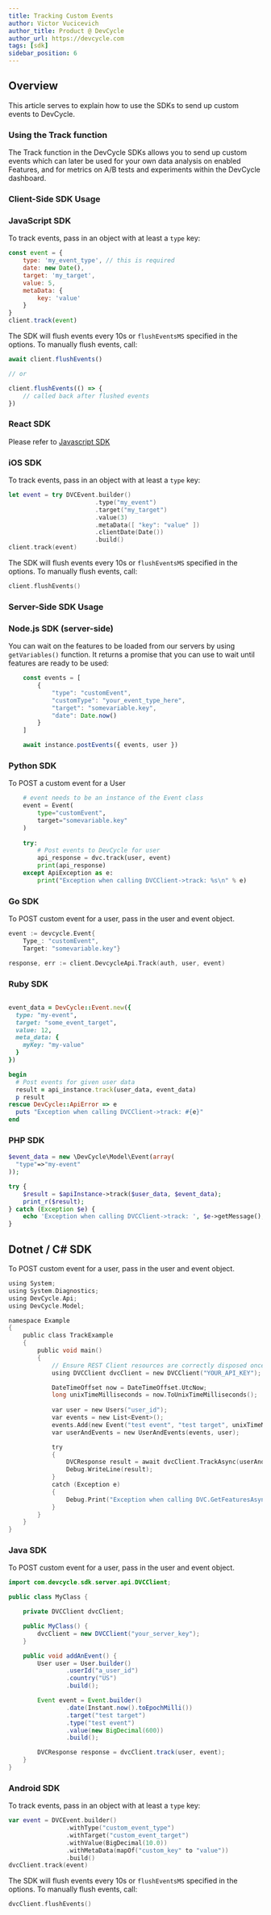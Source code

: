 ```yaml
---
title: Tracking Custom Events
author: Victor Vucicevich
author_title: Product @ DevCycle
author_url: https://devcycle.com
tags: [sdk]
sidebar_position: 6
---
```


## Overview

This article serves to explain how to use the SDKs to send up custom events to DevCycle. 

### Using the Track function

The Track function in the DevCycle SDKs allows you to send up custom events which can later be used for your own data analysis on enabled Features, and for metrics on A/B tests and experiments within the DevCycle dashboard.

### Client-Side SDK Usage

### **JavaScript SDK**


To track events, pass in an object with at least a `type` key:

```js
const event = {
    type: 'my_event_type', // this is required
    date: new Date(),
    target: 'my_target',
    value: 5,
    metaData: {
        key: 'value'
    }
}
client.track(event)
```

The SDK will flush events every 10s or `flushEventsMS` specified in the options. To manually flush events, call:

```js
await client.flushEvents()

// or 

client.flushEvents(() => {
    // called back after flushed events
})
```

### React SDK

Please refer to [Javascript SDK](#javascript-sdk)

### **iOS SDK**

To track events, pass in an object with at least a `type` key:

```swift
let event = try DVCEvent.builder()
                        .type("my_event")
                        .target("my_target")
                        .value(3)
                        .metaData([ "key": "value" ])
                        .clientDate(Date())
                        .build()
client.track(event)
```

The SDK will flush events every 10s or `flushEventsMS` specified in the options. To manually flush events, call:

```swift
client.flushEvents()
```

### Server-Side SDK Usage

### **Node.js SDK (server-side)**

You can wait on the features to be loaded from our servers by using `getVariables()` function. It returns a promise that you can use to wait until features are ready to be used:

```js
    const events = [
        {
            "type": "customEvent",
            "customType": "your_event_type_here",
            "target": "somevariable.key",
            "date": Date.now()
        }
    ]

    await instance.postEvents({ events, user })
```

### **Python SDK**

To POST a custom event for a User

```python
    # event needs to be an instance of the Event class
    event = Event(
        type="customEvent",
        target="somevariable.key"
    )
   
    try:
        # Post events to DevCycle for user
        api_response = dvc.track(user, event)
        print(api_response)
    except ApiException as e:
        print("Exception when calling DVCClient->track: %s\n" % e)
```

### **Go SDK** 

To POST custom event for a user, pass in the user and event object.

```go
event := devcycle.Event{
    Type_: "customEvent",
    Target: "somevariable.key"}

response, err := client.DevcycleApi.Track(auth, user, event)
```

### **Ruby SDK**

```ruby

event_data = DevCycle::Event.new({
  type: "my-event",
  target: "some_event_target",
  value: 12,
  meta_data: {
    myKey: "my-value"
  }
})

begin
  # Post events for given user data
  result = api_instance.track(user_data, event_data)
  p result
rescue DevCycle::ApiError => e
  puts "Exception when calling DVCClient->track: #{e}"
end
```

### **PHP SDK**

```php
$event_data = new \DevCycle\Model\Event(array(
  "type"=>"my-event"
));

try {
    $result = $apiInstance->track($user_data, $event_data);
    print_r($result);
} catch (Exception $e) {
    echo 'Exception when calling DVCClient->track: ', $e->getMessage(), PHP_EOL;
}
```

## **Dotnet / C# SDK**
To POST custom event for a user, pass in the user and event object.

```c
using System;
using System.Diagnostics;
using DevCycle.Api;
using DevCycle.Model;

namespace Example
{
    public class TrackExample
    {
        public void main()
        {
            // Ensure REST Client resources are correctly disposed once no longer required
            using DVCClient dvcClient = new DVCClient("YOUR_API_KEY");

            DateTimeOffset now = DateTimeOffset.UtcNow;
            long unixTimeMilliseconds = now.ToUnixTimeMilliseconds();
            
            var user = new Users("user_id");
            var events = new List<Event>();
            events.Add(new Event("test event", "test target", unixTimeMilliseconds, 600));
            var userAndEvents = new UserAndEvents(events, user); 

            try
            {
                DVCResponse result = await dvcClient.TrackAsync(userAndEvents);
                Debug.WriteLine(result);
            }
            catch (Exception e)
            {
                Debug.Print("Exception when calling DVC.GetFeaturesAsync: " + e.Message );
            }
        }
    }
}
```

### **Java SDK**

To POST custom event for a user, pass in the user and event object.

```java
import com.devcycle.sdk.server.api.DVCClient;

public class MyClass {

    private DVCClient dvcClient;

    public MyClass() {
        dvcClient = new DVCClient("your_server_key");
    }

    public void addAnEvent() {
        User user = User.builder()
                .userId("a_user_id")
                .country("US")
                .build();

        Event event = Event.builder()
                .date(Instant.now().toEpochMilli())
                .target("test target")
                .type("test event")
                .value(new BigDecimal(600))
                .build();

        DVCResponse response = dvcClient.track(user, event);
    }
}
```

### **Android SDK**

To track events, pass in an object with at least a `type` key:

```kotlin
var event = DVCEvent.builder()
                .withType("custom_event_type")
                .withTarget("custom_event_target")
                .withValue(BigDecimal(10.0))
                .withMetaData(mapOf("custom_key" to "value"))
                .build()
dvcClient.track(event)
```

The SDK will flush events every 10s or `flushEventsMS` specified in the options. To manually flush events, call:

```kotlin
dvcClient.flushEvents()
```

